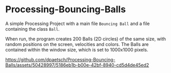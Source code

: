 # Processing-Bouncing-Balls

A simple Processing Project with a main file `Bouncing Ball`  and a file containing the class `Ball`.

When run, the program creates 200 Balls (2D circles) of the same size, with random positions on the screen, velocities and colors. The Balls are contained within the window size, which is set to 1000x1000 pixels.




https://github.com/dpaetsch/Processing-Bouncing-Balls/assets/50428997/5186eb1b-b00e-42bf-8940-cd5d4de45ed2

